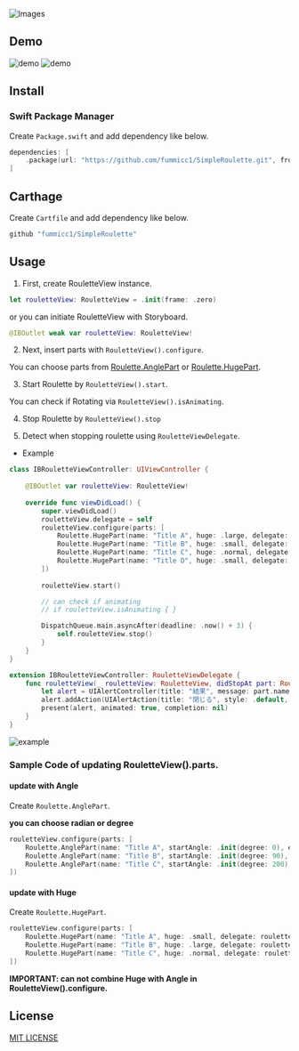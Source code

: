 ![Images](https://github.com/fummicc1/SimpleRoulette/blob/master/Assets/SimpleRoulette.png)

## Demo

![demo](https://github.com/fummicc1/SimpleRoulette/blob/master/Assets/demo_0.0.2.gif)
![demo](https://github.com/fummicc1/SimpleRoulette/blob/master/Assets/demo_0.0.5.gif)

## Install

### Swift Package Manager
Create `Package.swift` and add dependency like below.
```swift
dependencies: [
    .package(url: "https://github.com/fummicc1/SimpleRoulette.git", from: "0.1.1")
]
```

## Carthage
Create `Cartfile` and add dependency like below.
```swift
github "fummicc1/SimpleRoulette"
```

## Usage

1. First, create RouletteView instance.

```swift
let rouletteView: RouletteView = .init(frame: .zero)
```

or you can initiate RouletteView with Storyboard.

```swift
@IBOutlet weak var rouletteView: RouletteView!
```

2. Next, insert parts with `RouletteView().configure`.

You can choose parts from [Roulette.AnglePart](https://github.com/fummicc1/SimpleRoulette/blob/master/SimpleRoulette/Source/RoulettePart.swift) or [Roulette.HugePart](https://github.com/fummicc1/SimpleRoulette/blob/master/SimpleRoulette/Source/RoulettePart.swift).

3. Start Roulette by `RouletteView().start`.

You can check if Rotating via `RouletteView().isAnimating`.

4. Stop Roulette by `RouletteView().stop`

5. Detect when stopping roulette using `RouletteViewDelegate`.

- Example

```swift
class IBRouletteViewController: UIViewController {
    
    @IBOutlet var rouletteView: RouletteView!
    
    override func viewDidLoad() {
        super.viewDidLoad()
        rouletteView.delegate = self
        rouletteView.configure(parts: [
            Roulette.HugePart(name: "Title A", huge: .large, delegate: rouletteView, index: 0),
            Roulette.HugePart(name: "Title B", huge: .small, delegate: rouletteView, index: 1),
            Roulette.HugePart(name: "Title C", huge: .normal, delegate: rouletteView, index: 2),
            Roulette.HugePart(name: "Title D", huge: .small, delegate: rouletteView, index: 3),
        ])
        
        rouletteView.start()

        // can check if animating
        // if rouletteView.isAnimating { }

        DispatchQueue.main.asyncAfter(deadline: .now() + 3) {
            self.rouletteView.stop()
        }
    }
}

extension IBRouletteViewController: RouletteViewDelegate {
    func rouletteView(_ rouletteView: RouletteView, didStopAt part: RoulettePartType) {
        let alert = UIAlertController(title: "結果", message: part.name, preferredStyle: .alert)
        alert.addAction(UIAlertAction(title: "閉じる", style: .default, handler: nil))
        present(alert, animated: true, completion: nil)
    }
}
```

![example](https://github.com/fummicc1/SimpleRoulette/blob/master/Assets/Alert.jpeg)

### Sample Code of updating RouletteView().parts.

#### update with Angle
Create `Roulette.AnglePart`.

**you can choose radian or degree**


```swift
rouletteView.configure(parts: [
    Roulette.AnglePart(name: "Title A", startAngle: .init(degree: 0), endAngle: .init(degree: 90), index: 0),
    Roulette.AnglePart(name: "Title B", startAngle: .init(degree: 90), endAngle: .init(degree: 200), index: 1),
    Roulette.AnglePart(name: "Title C", startAngle: .init(degree: 200), endAngle: .init(degree: 360), index: 2)
])
```

#### update with Huge

Create `Roulette.HugePart`.

```swift
rouletteView.configure(parts: [
    Roulette.HugePart(name: "Title A", huge: .small, delegate: rouletteView, index: 0),
    Roulette.HugePart(name: "Title B", huge: .large, delegate: rouletteView, index: 1),
    Roulette.HugePart(name: "Title C", huge: .normal, delegate: rouletteView, index: 2),
])
```

**IMPORTANT: can not combine Huge with Angle in RouletteView().configure.**


## License
[MIT LICENSE](https://github.com/fummicc1/SimpleRoulette/blob/master/LICENSE)

